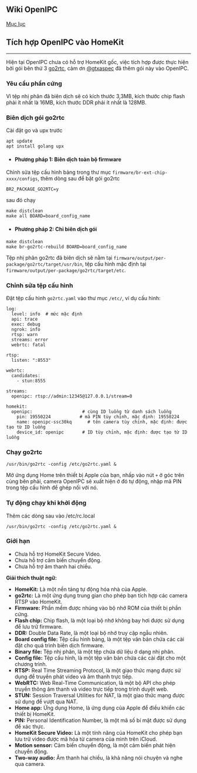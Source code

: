 ## Wiki OpenIPC
[Mục lục](../README.md)


## Tích hợp OpenIPC vào HomeKit
---

Hiện tại OpenIPC chưa có hỗ trợ HomeKit gốc, việc tích hợp được thực hiện bởi gói bên thứ 3 [go2rtc](https://github.com/AlexxIT/go2rtc "go2rtc"), cảm ơn [@gtxaspec](https://github.com/gtxaspec "@gtxaspec") đã thêm gói này vào OpenIPC.

### Yêu cầu phần cứng

Vì tệp nhị phân đã biên dịch sẽ có kích thước 3,3MB, kích thước chip flash phải ít nhất là 16MB, kích thước DDR phải ít nhất là 128MB.

### Biên dịch gói go2rtc

Cài đặt go và upx trước
```
apt update
apt install golang upx
```
- #### Phương pháp 1: Biên dịch toàn bộ firmware
Chỉnh sửa tệp cấu hình bảng trong thư mục `firmware/br-ext-chip-xxxx/configs`, thêm dòng sau để bật gói go2rtc
```
BR2_PACKAGE_GO2RTC=y
```
sau đó chạy
```
make distclean
make all BOARD=board_config_name
```
- #### Phương pháp 2: Chỉ biên dịch gói
```
make distclean
make br-go2rtc-rebuild BOARD=board_config_name
```
Tệp nhị phân go2rtc đã biên dịch sẽ nằm tại `firmware/output/per-package/go2rtc/target/usr/bin`, tệp cấu hình mặc định tại `firmware/output/per-package/go2rtc/target/etc`.

### Chỉnh sửa tệp cấu hình

Đặt tệp cấu hình `go2rtc.yaml` vào thư mục `/etc/`, ví dụ cấu hình:

```
log:
  level: info  # mức mặc định
  api: trace
  exec: debug
  ngrok: info
  rtsp: warn
  streams: error
  webrtc: fatal

rtsp:
  listen: ":8553"

webrtc:
  candidates:
    - stun:8555

streams:
  openipc: rtsp://admin:12345@127.0.0.1/stream=0

homekit:
  openipc:                   # cùng ID luồng từ danh sách luồng
    pin: 19550224           # mã PIN tùy chỉnh, mặc định: 19550224
    name: openipc-ssc30kq      # tên camera tùy chỉnh, mặc định: được tạo từ ID luồng
    device_id: openipc       # ID tùy chỉnh, mặc định: được tạo từ ID luồng
```

### Chạy go2rtc

```
/usr/bin/go2rtc -config /etc/go2rtc.yaml &
```

Mở ứng dụng Home trên thiết bị Apple của bạn, nhấp vào nút `+` ở góc trên cùng bên phải, camera OpenIPC sẽ xuất hiện ở đó tự động, nhập mã PIN trong tệp cấu hình để ghép nối với nó.

### Tự động chạy khi khởi động

Thêm các dòng sau vào /etc/rc.local

```
/usr/bin/go2rtc -config /etc/go2rtc.yaml &
```

### Giới hạn

- Chưa hỗ trợ HomeKit Secure Video.
- Chưa hỗ trợ cảm biến chuyển động.
- Chưa hỗ trợ âm thanh hai chiều.


**Giải thích thuật ngữ:**

* **HomeKit:** Là một nền tảng tự động hóa nhà của Apple.
* **go2rtc:** Là một ứng dụng trung gian cho phép bạn tích hợp các camera RTSP vào HomeKit.
* **Firmware:** Phần mềm được nhúng vào bộ nhớ ROM của thiết bị phần cứng.
* **Flash chip:** Chip flash, là một loại bộ nhớ không bay hơi được sử dụng để lưu trữ firmware.
* **DDR:** Double Data Rate, là một loại bộ nhớ truy cập ngẫu nhiên.
* **Board config file:** Tệp cấu hình bảng, là một tệp văn bản chứa các cài đặt cho quá trình biên dịch firmware.
* **Binary file:** Tệp nhị phân, là một tệp chứa dữ liệu ở dạng nhị phân.
* **Config file:** Tệp cấu hình, là một tệp văn bản chứa các cài đặt cho một chương trình.
* **RTSP:** Real Time Streaming Protocol, là một giao thức mạng được sử dụng để truyền phát video và âm thanh trực tiếp.
* **WebRTC:** Web Real-Time Communication, là một bộ API cho phép truyền thông âm thanh và video trực tiếp trong trình duyệt web.
* **STUN:** Session Traversal Utilities for NAT, là một giao thức mạng được sử dụng để vượt qua NAT.
* **Home app:** Ứng dụng Home, là ứng dụng của Apple để điều khiển các thiết bị HomeKit.
* **PIN:** Personal Identification Number, là một mã số bí mật được sử dụng để xác thực.
* **HomeKit Secure Video:** Là một tính năng của HomeKit cho phép bạn lưu trữ video được mã hóa từ camera của mình trên iCloud.
* **Motion sensor:** Cảm biến chuyển động, là một cảm biến phát hiện chuyển động.
* **Two-way audio:** Âm thanh hai chiều, là khả năng nói chuyện và nghe qua camera.





